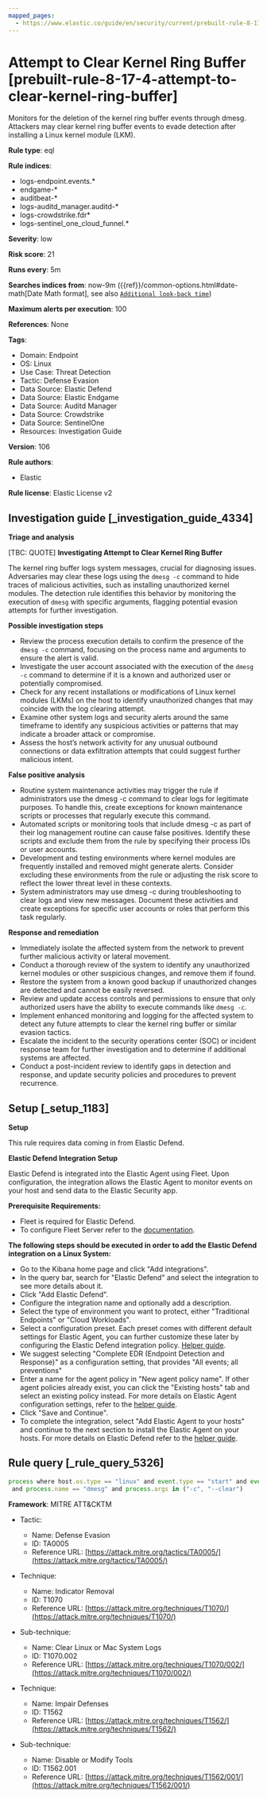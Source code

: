 ```yaml
---
mapped_pages:
  - https://www.elastic.co/guide/en/security/current/prebuilt-rule-8-17-4-attempt-to-clear-kernel-ring-buffer.html
---
```


# Attempt to Clear Kernel Ring Buffer [prebuilt-rule-8-17-4-attempt-to-clear-kernel-ring-buffer]

Monitors for the deletion of the kernel ring buffer events through dmesg. Attackers may clear kernel ring buffer events to evade detection after installing a Linux kernel module (LKM).

**Rule type**: eql

**Rule indices**:

* logs-endpoint.events.*
* endgame-*
* auditbeat-*
* logs-auditd_manager.auditd-*
* logs-crowdstrike.fdr*
* logs-sentinel_one_cloud_funnel.*

**Severity**: low

**Risk score**: 21

**Runs every**: 5m

**Searches indices from**: now-9m ({{ref}}/common-options.html#date-math[Date Math format], see also [`Additional look-back time`](docs-content://solutions/security/detect-and-alert/create-detection-rule.md#rule-schedule))

**Maximum alerts per execution**: 100

**References**: None

**Tags**:

* Domain: Endpoint
* OS: Linux
* Use Case: Threat Detection
* Tactic: Defense Evasion
* Data Source: Elastic Defend
* Data Source: Elastic Endgame
* Data Source: Auditd Manager
* Data Source: Crowdstrike
* Data Source: SentinelOne
* Resources: Investigation Guide

**Version**: 106

**Rule authors**:

* Elastic

**Rule license**: Elastic License v2

## Investigation guide [_investigation_guide_4334]

**Triage and analysis**

[TBC: QUOTE]
**Investigating Attempt to Clear Kernel Ring Buffer**

The kernel ring buffer logs system messages, crucial for diagnosing issues. Adversaries may clear these logs using the `dmesg -c` command to hide traces of malicious activities, such as installing unauthorized kernel modules. The detection rule identifies this behavior by monitoring the execution of `dmesg` with specific arguments, flagging potential evasion attempts for further investigation.

**Possible investigation steps**

* Review the process execution details to confirm the presence of the `dmesg -c` command, focusing on the process name and arguments to ensure the alert is valid.
* Investigate the user account associated with the execution of the `dmesg -c` command to determine if it is a known and authorized user or potentially compromised.
* Check for any recent installations or modifications of Linux kernel modules (LKMs) on the host to identify unauthorized changes that may coincide with the log clearing attempt.
* Examine other system logs and security alerts around the same timeframe to identify any suspicious activities or patterns that may indicate a broader attack or compromise.
* Assess the host’s network activity for any unusual outbound connections or data exfiltration attempts that could suggest further malicious intent.

**False positive analysis**

* Routine system maintenance activities may trigger the rule if administrators use the dmesg -c command to clear logs for legitimate purposes. To handle this, create exceptions for known maintenance scripts or processes that regularly execute this command.
* Automated scripts or monitoring tools that include dmesg -c as part of their log management routine can cause false positives. Identify these scripts and exclude them from the rule by specifying their process IDs or user accounts.
* Development and testing environments where kernel modules are frequently installed and removed might generate alerts. Consider excluding these environments from the rule or adjusting the risk score to reflect the lower threat level in these contexts.
* System administrators may use dmesg -c during troubleshooting to clear logs and view new messages. Document these activities and create exceptions for specific user accounts or roles that perform this task regularly.

**Response and remediation**

* Immediately isolate the affected system from the network to prevent further malicious activity or lateral movement.
* Conduct a thorough review of the system to identify any unauthorized kernel modules or other suspicious changes, and remove them if found.
* Restore the system from a known good backup if unauthorized changes are detected and cannot be easily reversed.
* Review and update access controls and permissions to ensure that only authorized users have the ability to execute commands like `dmesg -c`.
* Implement enhanced monitoring and logging for the affected system to detect any future attempts to clear the kernel ring buffer or similar evasion tactics.
* Escalate the incident to the security operations center (SOC) or incident response team for further investigation and to determine if additional systems are affected.
* Conduct a post-incident review to identify gaps in detection and response, and update security policies and procedures to prevent recurrence.


## Setup [_setup_1183]

**Setup**

This rule requires data coming in from Elastic Defend.

**Elastic Defend Integration Setup**

Elastic Defend is integrated into the Elastic Agent using Fleet. Upon configuration, the integration allows the Elastic Agent to monitor events on your host and send data to the Elastic Security app.

**Prerequisite Requirements:**

* Fleet is required for Elastic Defend.
* To configure Fleet Server refer to the [documentation](docs-content://reference/ingestion-tools/fleet/fleet-server.md).

**The following steps should be executed in order to add the Elastic Defend integration on a Linux System:**

* Go to the Kibana home page and click "Add integrations".
* In the query bar, search for "Elastic Defend" and select the integration to see more details about it.
* Click "Add Elastic Defend".
* Configure the integration name and optionally add a description.
* Select the type of environment you want to protect, either "Traditional Endpoints" or "Cloud Workloads".
* Select a configuration preset. Each preset comes with different default settings for Elastic Agent, you can further customize these later by configuring the Elastic Defend integration policy. [Helper guide](docs-content://solutions/security/configure-elastic-defend/configure-an-integration-policy-for-elastic-defend.md).
* We suggest selecting "Complete EDR (Endpoint Detection and Response)" as a configuration setting, that provides "All events; all preventions"
* Enter a name for the agent policy in "New agent policy name". If other agent policies already exist, you can click the "Existing hosts" tab and select an existing policy instead. For more details on Elastic Agent configuration settings, refer to the [helper guide](docs-content://reference/ingestion-tools/fleet/agent-policy.md).
* Click "Save and Continue".
* To complete the integration, select "Add Elastic Agent to your hosts" and continue to the next section to install the Elastic Agent on your hosts. For more details on Elastic Defend refer to the [helper guide](docs-content://solutions/security/configure-elastic-defend/install-elastic-defend.md).


## Rule query [_rule_query_5326]

```js
process where host.os.type == "linux" and event.type == "start" and event.action in ("exec", "exec_event", "start", "ProcessRollup2", "executed", "process_started")
 and process.name == "dmesg" and process.args in ("-c", "--clear")
```

**Framework**: MITRE ATT&CKTM

* Tactic:

    * Name: Defense Evasion
    * ID: TA0005
    * Reference URL: [https://attack.mitre.org/tactics/TA0005/](https://attack.mitre.org/tactics/TA0005/)

* Technique:

    * Name: Indicator Removal
    * ID: T1070
    * Reference URL: [https://attack.mitre.org/techniques/T1070/](https://attack.mitre.org/techniques/T1070/)

* Sub-technique:

    * Name: Clear Linux or Mac System Logs
    * ID: T1070.002
    * Reference URL: [https://attack.mitre.org/techniques/T1070/002/](https://attack.mitre.org/techniques/T1070/002/)

* Technique:

    * Name: Impair Defenses
    * ID: T1562
    * Reference URL: [https://attack.mitre.org/techniques/T1562/](https://attack.mitre.org/techniques/T1562/)

* Sub-technique:

    * Name: Disable or Modify Tools
    * ID: T1562.001
    * Reference URL: [https://attack.mitre.org/techniques/T1562/001/](https://attack.mitre.org/techniques/T1562/001/)



